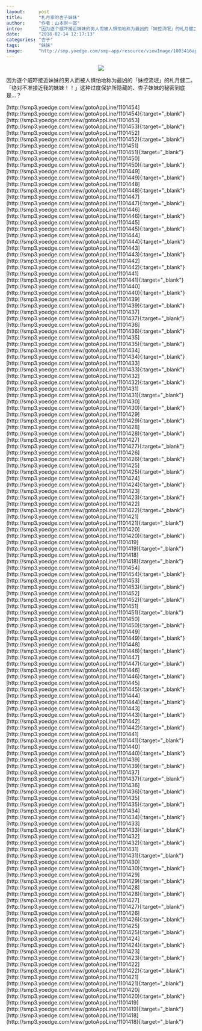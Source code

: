 ```yaml
---
layout:     post
title:      "札月家的杏子妹妹"
author:     "作者：山本崇一郎"
intro:      "因为逐个威吓接近妹妹的男人而被人惧怕地称为最凶的「妹控流氓」的札月健二。 「绝对不准接近我的妹妹！！」这种过度保护所隐藏的、杏子妹妹的秘密到底是…？"
date:       "2018-02-14 12:17:13"
categories: "杏子"
tags:       "妹妹"
image:      "http://smp.yoedge.com/smp-app/resource/viewImage/1003416appline.png"
---
```

<div style="text-align: center">
<p><img src="http://smp.yoedge.com/smp-app/resource/viewImage/1003416appline.png"/></p>
</div>
<p class="post-meta">
<span>因为逐个威吓接近妹妹的男人而被人惧怕地称为最凶的「妹控流氓」的札月健二。 「绝对不准接近我的妹妹！！」这种过度保护所隐藏的、杏子妹妹的秘密到底是…？</span>
</p>
[http://smp3.yoedge.com/view/gotoAppLine/1101454](http://smp3.yoedge.com/view/gotoAppLine/1101454){:target="_blank"}
[http://smp3.yoedge.com/view/gotoAppLine/1101453](http://smp3.yoedge.com/view/gotoAppLine/1101453){:target="_blank"}
[http://smp3.yoedge.com/view/gotoAppLine/1101452](http://smp3.yoedge.com/view/gotoAppLine/1101452){:target="_blank"}
[http://smp3.yoedge.com/view/gotoAppLine/1101451](http://smp3.yoedge.com/view/gotoAppLine/1101451){:target="_blank"}
[http://smp3.yoedge.com/view/gotoAppLine/1101450](http://smp3.yoedge.com/view/gotoAppLine/1101450){:target="_blank"}
[http://smp3.yoedge.com/view/gotoAppLine/1101449](http://smp3.yoedge.com/view/gotoAppLine/1101449){:target="_blank"}
[http://smp3.yoedge.com/view/gotoAppLine/1101448](http://smp3.yoedge.com/view/gotoAppLine/1101448){:target="_blank"}
[http://smp3.yoedge.com/view/gotoAppLine/1101447](http://smp3.yoedge.com/view/gotoAppLine/1101447){:target="_blank"}
[http://smp3.yoedge.com/view/gotoAppLine/1101446](http://smp3.yoedge.com/view/gotoAppLine/1101446){:target="_blank"}
[http://smp3.yoedge.com/view/gotoAppLine/1101445](http://smp3.yoedge.com/view/gotoAppLine/1101445){:target="_blank"}
[http://smp3.yoedge.com/view/gotoAppLine/1101444](http://smp3.yoedge.com/view/gotoAppLine/1101444){:target="_blank"}
[http://smp3.yoedge.com/view/gotoAppLine/1101443](http://smp3.yoedge.com/view/gotoAppLine/1101443){:target="_blank"}
[http://smp3.yoedge.com/view/gotoAppLine/1101442](http://smp3.yoedge.com/view/gotoAppLine/1101442){:target="_blank"}
[http://smp3.yoedge.com/view/gotoAppLine/1101441](http://smp3.yoedge.com/view/gotoAppLine/1101441){:target="_blank"}
[http://smp3.yoedge.com/view/gotoAppLine/1101440](http://smp3.yoedge.com/view/gotoAppLine/1101440){:target="_blank"}
[http://smp3.yoedge.com/view/gotoAppLine/1101439](http://smp3.yoedge.com/view/gotoAppLine/1101439){:target="_blank"}
[http://smp3.yoedge.com/view/gotoAppLine/1101437](http://smp3.yoedge.com/view/gotoAppLine/1101437){:target="_blank"}
[http://smp3.yoedge.com/view/gotoAppLine/1101436](http://smp3.yoedge.com/view/gotoAppLine/1101436){:target="_blank"}
[http://smp3.yoedge.com/view/gotoAppLine/1101435](http://smp3.yoedge.com/view/gotoAppLine/1101435){:target="_blank"}
[http://smp3.yoedge.com/view/gotoAppLine/1101434](http://smp3.yoedge.com/view/gotoAppLine/1101434){:target="_blank"}
[http://smp3.yoedge.com/view/gotoAppLine/1101433](http://smp3.yoedge.com/view/gotoAppLine/1101433){:target="_blank"}
[http://smp3.yoedge.com/view/gotoAppLine/1101432](http://smp3.yoedge.com/view/gotoAppLine/1101432){:target="_blank"}
[http://smp3.yoedge.com/view/gotoAppLine/1101431](http://smp3.yoedge.com/view/gotoAppLine/1101431){:target="_blank"}
[http://smp3.yoedge.com/view/gotoAppLine/1101430](http://smp3.yoedge.com/view/gotoAppLine/1101430){:target="_blank"}
[http://smp3.yoedge.com/view/gotoAppLine/1101429](http://smp3.yoedge.com/view/gotoAppLine/1101429){:target="_blank"}
[http://smp3.yoedge.com/view/gotoAppLine/1101428](http://smp3.yoedge.com/view/gotoAppLine/1101428){:target="_blank"}
[http://smp3.yoedge.com/view/gotoAppLine/1101427](http://smp3.yoedge.com/view/gotoAppLine/1101427){:target="_blank"}
[http://smp3.yoedge.com/view/gotoAppLine/1101426](http://smp3.yoedge.com/view/gotoAppLine/1101426){:target="_blank"}
[http://smp3.yoedge.com/view/gotoAppLine/1101425](http://smp3.yoedge.com/view/gotoAppLine/1101425){:target="_blank"}
[http://smp3.yoedge.com/view/gotoAppLine/1101424](http://smp3.yoedge.com/view/gotoAppLine/1101424){:target="_blank"}
[http://smp3.yoedge.com/view/gotoAppLine/1101423](http://smp3.yoedge.com/view/gotoAppLine/1101423){:target="_blank"}
[http://smp3.yoedge.com/view/gotoAppLine/1101422](http://smp3.yoedge.com/view/gotoAppLine/1101422){:target="_blank"}
[http://smp3.yoedge.com/view/gotoAppLine/1101421](http://smp3.yoedge.com/view/gotoAppLine/1101421){:target="_blank"}
[http://smp3.yoedge.com/view/gotoAppLine/1101420](http://smp3.yoedge.com/view/gotoAppLine/1101420){:target="_blank"}
[http://smp3.yoedge.com/view/gotoAppLine/1101419](http://smp3.yoedge.com/view/gotoAppLine/1101419){:target="_blank"}
[http://smp3.yoedge.com/view/gotoAppLine/1101418](http://smp3.yoedge.com/view/gotoAppLine/1101418){:target="_blank"}
[http://smp3.yoedge.com/view/gotoAppLine/1101454](http://smp3.yoedge.com/view/gotoAppLine/1101454){:target="_blank"}
[http://smp3.yoedge.com/view/gotoAppLine/1101453](http://smp3.yoedge.com/view/gotoAppLine/1101453){:target="_blank"}
[http://smp3.yoedge.com/view/gotoAppLine/1101452](http://smp3.yoedge.com/view/gotoAppLine/1101452){:target="_blank"}
[http://smp3.yoedge.com/view/gotoAppLine/1101451](http://smp3.yoedge.com/view/gotoAppLine/1101451){:target="_blank"}
[http://smp3.yoedge.com/view/gotoAppLine/1101450](http://smp3.yoedge.com/view/gotoAppLine/1101450){:target="_blank"}
[http://smp3.yoedge.com/view/gotoAppLine/1101449](http://smp3.yoedge.com/view/gotoAppLine/1101449){:target="_blank"}
[http://smp3.yoedge.com/view/gotoAppLine/1101448](http://smp3.yoedge.com/view/gotoAppLine/1101448){:target="_blank"}
[http://smp3.yoedge.com/view/gotoAppLine/1101447](http://smp3.yoedge.com/view/gotoAppLine/1101447){:target="_blank"}
[http://smp3.yoedge.com/view/gotoAppLine/1101446](http://smp3.yoedge.com/view/gotoAppLine/1101446){:target="_blank"}
[http://smp3.yoedge.com/view/gotoAppLine/1101445](http://smp3.yoedge.com/view/gotoAppLine/1101445){:target="_blank"}
[http://smp3.yoedge.com/view/gotoAppLine/1101444](http://smp3.yoedge.com/view/gotoAppLine/1101444){:target="_blank"}
[http://smp3.yoedge.com/view/gotoAppLine/1101443](http://smp3.yoedge.com/view/gotoAppLine/1101443){:target="_blank"}
[http://smp3.yoedge.com/view/gotoAppLine/1101442](http://smp3.yoedge.com/view/gotoAppLine/1101442){:target="_blank"}
[http://smp3.yoedge.com/view/gotoAppLine/1101441](http://smp3.yoedge.com/view/gotoAppLine/1101441){:target="_blank"}
[http://smp3.yoedge.com/view/gotoAppLine/1101440](http://smp3.yoedge.com/view/gotoAppLine/1101440){:target="_blank"}
[http://smp3.yoedge.com/view/gotoAppLine/1101439](http://smp3.yoedge.com/view/gotoAppLine/1101439){:target="_blank"}
[http://smp3.yoedge.com/view/gotoAppLine/1101437](http://smp3.yoedge.com/view/gotoAppLine/1101437){:target="_blank"}
[http://smp3.yoedge.com/view/gotoAppLine/1101436](http://smp3.yoedge.com/view/gotoAppLine/1101436){:target="_blank"}
[http://smp3.yoedge.com/view/gotoAppLine/1101435](http://smp3.yoedge.com/view/gotoAppLine/1101435){:target="_blank"}
[http://smp3.yoedge.com/view/gotoAppLine/1101434](http://smp3.yoedge.com/view/gotoAppLine/1101434){:target="_blank"}
[http://smp3.yoedge.com/view/gotoAppLine/1101433](http://smp3.yoedge.com/view/gotoAppLine/1101433){:target="_blank"}
[http://smp3.yoedge.com/view/gotoAppLine/1101432](http://smp3.yoedge.com/view/gotoAppLine/1101432){:target="_blank"}
[http://smp3.yoedge.com/view/gotoAppLine/1101431](http://smp3.yoedge.com/view/gotoAppLine/1101431){:target="_blank"}
[http://smp3.yoedge.com/view/gotoAppLine/1101430](http://smp3.yoedge.com/view/gotoAppLine/1101430){:target="_blank"}
[http://smp3.yoedge.com/view/gotoAppLine/1101429](http://smp3.yoedge.com/view/gotoAppLine/1101429){:target="_blank"}
[http://smp3.yoedge.com/view/gotoAppLine/1101428](http://smp3.yoedge.com/view/gotoAppLine/1101428){:target="_blank"}
[http://smp3.yoedge.com/view/gotoAppLine/1101427](http://smp3.yoedge.com/view/gotoAppLine/1101427){:target="_blank"}
[http://smp3.yoedge.com/view/gotoAppLine/1101426](http://smp3.yoedge.com/view/gotoAppLine/1101426){:target="_blank"}
[http://smp3.yoedge.com/view/gotoAppLine/1101425](http://smp3.yoedge.com/view/gotoAppLine/1101425){:target="_blank"}
[http://smp3.yoedge.com/view/gotoAppLine/1101424](http://smp3.yoedge.com/view/gotoAppLine/1101424){:target="_blank"}
[http://smp3.yoedge.com/view/gotoAppLine/1101423](http://smp3.yoedge.com/view/gotoAppLine/1101423){:target="_blank"}
[http://smp3.yoedge.com/view/gotoAppLine/1101422](http://smp3.yoedge.com/view/gotoAppLine/1101422){:target="_blank"}
[http://smp3.yoedge.com/view/gotoAppLine/1101421](http://smp3.yoedge.com/view/gotoAppLine/1101421){:target="_blank"}
[http://smp3.yoedge.com/view/gotoAppLine/1101420](http://smp3.yoedge.com/view/gotoAppLine/1101420){:target="_blank"}
[http://smp3.yoedge.com/view/gotoAppLine/1101419](http://smp3.yoedge.com/view/gotoAppLine/1101419){:target="_blank"}
[http://smp3.yoedge.com/view/gotoAppLine/1101418](http://smp3.yoedge.com/view/gotoAppLine/1101418){:target="_blank"}



